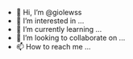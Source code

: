 - 👋 Hi, I’m @giolewss
- 👀 I’m interested in ...
- 🌱 I’m currently learning ...
- 💞️ I’m looking to collaborate on ...
- 📫 How to reach me ...

<!---
giolewss/giolewss is a ✨ special ✨ repository because its `README.md` (this file) appears on your GitHub profile.
You can click the Preview link to take a look at your changes.
--->

